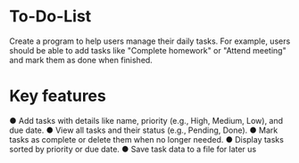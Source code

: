 # To-Do-List
Create a program to help users manage their daily tasks. For example, users should be able to add tasks like "Complete homework" or "Attend meeting" and mark them as done when finished.
# Key features
● Add tasks with details like name, priority (e.g., High, Medium, Low), and due date.
● View all tasks and their status (e.g., Pending, Done).
● Mark tasks as complete or delete them when no longer needed.
● Display tasks sorted by priority or due date.
● Save task data to a file for later us
